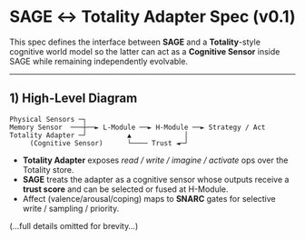 
# SAGE ↔ Totality Adapter Spec (v0.1)

This spec defines the interface between **SAGE** and a **Totality**-style cognitive world model so the latter can act as a **Cognitive Sensor** inside SAGE while remaining independently evolvable.

---

## 1) High-Level Diagram

```
Physical Sensors ─┐
Memory Sensor  ───┼──► L-Module ──► H-Module ──► Strategy / Act
Totality Adapter ─┘          ▲             │
     (Cognitive Sensor)      └──── Trust ◄─┘
```

- **Totality Adapter** exposes *read / write / imagine / activate* ops over the Totality store.
- **SAGE** treats the adapter as a cognitive sensor whose outputs receive a **trust score** and can be selected or fused at H-Module.
- Affect (valence/arousal/coping) maps to **SNARC** gates for selective write / sampling / priority.

(…full details omitted for brevity…)

